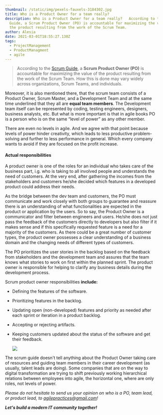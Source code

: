 ```yaml
---
thumbnail: /static/img/pexels-fauxels-3184302.jpg
title: Who is a Product Owner for a team really?
description: Who is a Product Owner for a team really?   According to the Scrum
  Guide, a Scrum Product Owner (PO) is accountable for maximizing the value of
  the product resulting from the work of the Scrum Team.
author: Alesia
date: 2021-03-01T18:55:27.130Z
tags:
  - ProjectManagement
  - ProductManagment
  - agile
---
```

> According to the [Scrum Guide](https://www.scrumguides.org/), a **Scrum Product Owner (PO)** is accountable for maximizing the value of the product resulting from the work of the Scrum Team. How this is done may vary widely across organizations, Scrum Teams, and individuals.

Moreover, it is also mentioned there, that the scrum team consists of a Product Owner, Scrum Master, and a Development Team and at the same time underlined that they all are **equal team members**. The Development team itself can be represented by coding, testing engineers, designers, business analysts, etc. But what is more important is that in agile books PO is a person who is on the same “level of power” as any other member. 

There are even no levels in agile. And we agree with that point because levels of power hinder creativity, which leads to less productive problem-solving and further to less performance in general. Which every company wants to avoid if they are focused on the profit increase.

#### Actual responsibilities

A product owner is one of the roles for an individual who takes care of the business part, i.g. who is taking to all involved people and understands the need of customers. At the very end, after gathering the incomes from the stakeholders and customers he/she decided which features in a developed product could address their needs.

As the bridge between the dev team and customers, the PO must communicate and work closely with both groups to guarantee and reassure there is an understanding of what functionalities are expected in the product or application by the users. So to say, the Product Owner is a communicator and filter between engineers and users. He/she does not just pass the feedback of the customers directly to developers but also filter if it makes sense and if this specifically requested feature is a need for a majority of the customers. As there could be a great number of customer types, the product owner possesses a clear understanding of a business domain and the changing needs of different types of customers.

The PO prioritizes the user stories in the backlog based on the feedback from stakeholders and the development team and assures that the team knows what stories to work on first within the planned sprint. The product owner is responsible for helping to clarify any business details during the development process.

Scrum product owner responsibilities **include:**

* Defining the features of the software.
* Prioritizing features in the backlog.
* Updating open (non-developed) features and priority as needed after each sprint or iteration in a product backlog.
* Accepting or rejecting artifacts.
* Keeping customers updated about the status of the software and get their feedback.

  ![](/static/img/pexels-helena-lopes-1015568.jpg)

The scrum guide doesn't tell anything about the Product Owner taking care of resources and guiding team members in their career development (as usually, talent leads are doing). Some companies that are on the way to digital transformation are trying to shift previously working hierarchical relations between employees into agile, the horizontal one, where are only roles, not levels of power.



*Please do not hesitate to send us your opinion on who is a PO, team lead, or product lead, to [agilepractices@gmail.com](mailto:agilepractices@gmail.com)!* 

***Let's build a modern IT community together!***